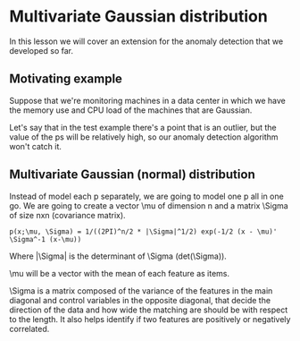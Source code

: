 # Multivariate Gaussian distribution

In this lesson we will cover an extension for the anomaly detection that we developed so far.

## Motivating example

Suppose that we're monitoring machines in a data center in which we have the memory use and CPU load of the machines that are Gaussian.

Let's say that in the test example there's a point that is an outlier, but the value of the ps will be relatively high, so our anomaly detection algorithm won't catch it.

## Multivariate Gaussian (normal) distribution

Instead of model each p separately, we are going to model one p all in one go. We are going to create a vector \mu of dimension n and a matrix \Sigma of size nxn (covariance matrix).

```
p(x;\mu, \Sigma) = 1/((2PI)^n/2 * |\Sigma|^1/2) exp(-1/2 (x - \mu)' \Sigma^-1 (x-\mu))
```

Where |\Sigma| is the determinant of \Sigma (det(\Sigma)).

\mu will be a vector with the mean of each feature as items.

\Sigma is a matrix composed of the variance of the features in the main diagonal and control variables in the opposite diagonal, that decide the direction of the data and how wide the matching are should be with respect to the length. It also helps identify if two features are positively or negatively correlated.
